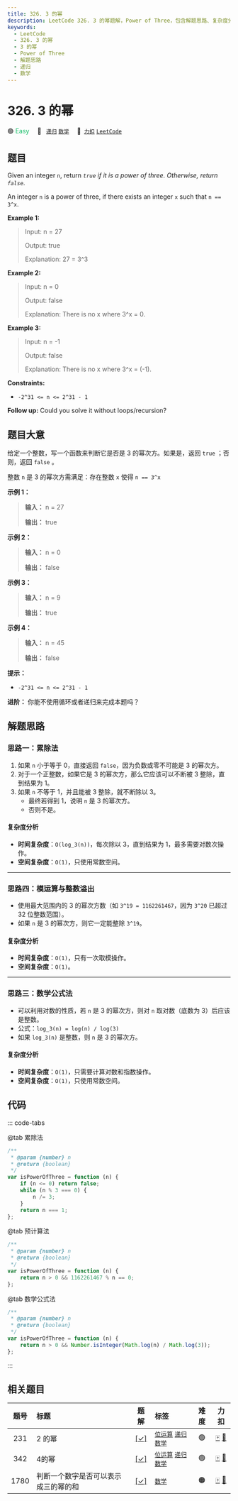 ```yaml
---
title: 326. 3 的幂
description: LeetCode 326. 3 的幂题解，Power of Three，包含解题思路、复杂度分析以及完整的 JavaScript 代码实现。
keywords:
  - LeetCode
  - 326. 3 的幂
  - 3 的幂
  - Power of Three
  - 解题思路
  - 递归
  - 数学
---
```


# 326. 3 的幂

🟢 <font color=#15bd66>Easy</font>&emsp; 🔖&ensp; [`递归`](/tag/recursion.md) [`数学`](/tag/math.md)&emsp; 🔗&ensp;[`力扣`](https://leetcode.cn/problems/power-of-three) [`LeetCode`](https://leetcode.com/problems/power-of-three)

## 题目

Given an integer `n`, return _`true` if it is a power of three. Otherwise,
return `false`_.

An integer `n` is a power of three, if there exists an integer `x` such that
`n == 3^x`.

**Example 1:**

> Input: n = 27
>
> Output: true
>
> Explanation: 27 = 3^3

**Example 2:**

> Input: n = 0
>
> Output: false
>
> Explanation: There is no x where 3^x = 0.

**Example 3:**

> Input: n = -1
>
> Output: false
>
> Explanation: There is no x where 3^x = (-1).

**Constraints:**

- `-2^31 <= n <= 2^31 - 1`

**Follow up:** Could you solve it without loops/recursion?

## 题目大意

给定一个整数，写一个函数来判断它是否是 3 的幂次方。如果是，返回 `true` ；否则，返回 `false` 。

整数 `n` 是 3 的幂次方需满足：存在整数 `x` 使得 `n == 3^x`

**示例 1：**

> **输入：** n = 27
>
> **输出：** true

**示例 2：**

> **输入：** n = 0
>
> **输出：** false

**示例 3：**

> **输入：** n = 9
>
> **输出：** true

**示例 4：**

> **输入：** n = 45
>
> **输出：** false

**提示：**

- `-2^31 <= n <= 2^31 - 1`

**进阶：** 你能不使用循环或者递归来完成本题吗？

## 解题思路

### 思路一：累除法

1. 如果 `n` 小于等于 0，直接返回 `false`，因为负数或零不可能是 3 的幂次方。
2. 对于一个正整数，如果它是 3 的幂次方，那么它应该可以不断被 3 整除，直到结果为 1。
3. 如果 `n` 不等于 1，并且能被 3 整除，就不断除以 3。
   - 最终若得到 1，说明 `n` 是 3 的幂次方。
   - 否则不是。

#### 复杂度分析

- **时间复杂度**：`O(log_3(n))`，每次除以 3，直到结果为 1，最多需要对数次操作。
- **空间复杂度**：`O(1)`，只使用常数空间。

---

### 思路四：模运算与整数溢出

- 使用最大范围内的 3 的幂次方数（如 `3^19 = 1162261467`，因为 `3^20` 已超过 32 位整数范围）。
- 如果 `n` 是 3 的幂次方，则它一定能整除 `3^19`。

#### 复杂度分析

- **时间复杂度**：`O(1)`，只有一次取模操作。
- **空间复杂度**：`O(1)`。

---

### 思路三：数学公式法

- 可以利用对数的性质，若 `n` 是 3 的幂次方，则对 `n` 取对数（底数为 3）后应该是整数。
- 公式：`log_3(n) = log(n) / log(3)`
- 如果 `log_3(n)` 是整数，则 `n` 是 3 的幂次方。

#### 复杂度分析

- **时间复杂度**：`O(1)`，只需要计算对数和指数操作。
- **空间复杂度**：`O(1)`，只使用常数空间。

## 代码

::: code-tabs

@tab 累除法

```javascript
/**
 * @param {number} n
 * @return {boolean}
 */
var isPowerOfThree = function (n) {
	if (n <= 0) return false;
	while (n % 3 === 0) {
		n /= 3;
	}
	return n === 1;
};
```

@tab 预计算法

```javascript
/**
 * @param {number} n
 * @return {boolean}
 */
var isPowerOfThree = function (n) {
	return n > 0 && 1162261467 % n == 0;
};
```

@tab 数学公式法

```javascript
/**
 * @param {number} n
 * @return {boolean}
 */
var isPowerOfThree = function (n) {
	return n > 0 && Number.isInteger(Math.log(n) / Math.log(3));
};
```

:::

## 相关题目

<!-- prettier-ignore -->
| 题号 | 标题 | 题解 | 标签 | 难度 | 力扣 |
| :------: | :------ | :------: | :------ | :------: | :------: |
| 231 | 2 的幂 | [[✓]](/problem/0231.md) |  [`位运算`](/tag/bit-manipulation.md) [`递归`](/tag/recursion.md) [`数学`](/tag/math.md) | 🟢 | [🀄️](https://leetcode.cn/problems/power-of-two) [🔗](https://leetcode.com/problems/power-of-two) |
| 342 | 4的幂 | [[✓]](/problem/0342.md) |  [`位运算`](/tag/bit-manipulation.md) [`递归`](/tag/recursion.md) [`数学`](/tag/math.md) | 🟢 | [🀄️](https://leetcode.cn/problems/power-of-four) [🔗](https://leetcode.com/problems/power-of-four) |
| 1780 | 判断一个数字是否可以表示成三的幂的和 | [[✓]](/problem/1780.md) |  [`数学`](/tag/math.md) | 🟠 | [🀄️](https://leetcode.cn/problems/check-if-number-is-a-sum-of-powers-of-three) [🔗](https://leetcode.com/problems/check-if-number-is-a-sum-of-powers-of-three) |